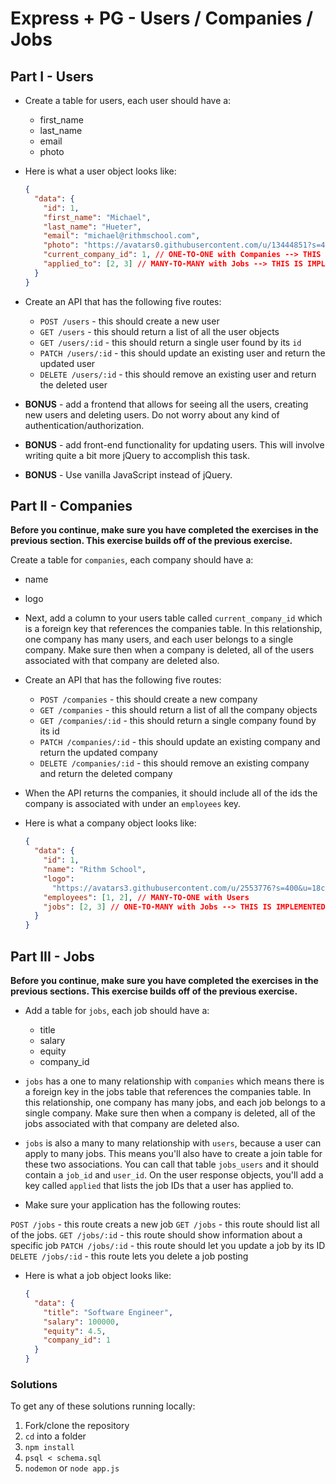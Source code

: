 # Express + PG - Users / Companies / Jobs

## Part I - Users

- Create a table for users, each user should have a:

  - first_name
  - last_name
  - email
  - photo

- Here is what a user object looks like:

  ```json
  {
    "data": {
      "id": 1,
      "first_name": "Michael",
      "last_name": "Hueter",
      "email": "michael@rithmschool.com",
      "photo": "https://avatars0.githubusercontent.com/u/13444851?s=460&v=4",
      "current_company_id": 1, // ONE-TO-ONE with Companies --> THIS IS IMPLEMENTED IN THE NEXT SECTION
      "applied_to": [2, 3] // MANY-TO-MANY with Jobs --> THIS IS IMPLEMENTED IN THE FINAL SECTION
    }
  }
  ```

- Create an API that has the following five routes:

  - `POST /users` - this should create a new user
  - `GET /users` - this should return a list of all the user objects
  - `GET /users/:id` - this should return a single user found by its `id`
  - `PATCH /users/:id` - this should update an existing user and return the updated user
  - `DELETE /users/:id` - this should remove an existing user and return the deleted user

- **BONUS** - add a frontend that allows for seeing all the users, creating new users and deleting users. Do not worry about any kind of authentication/authorization.

- **BONUS** - add front-end functionality for updating users. This will involve writing quite a bit more jQuery to accomplish this task.

- **BONUS** - Use vanilla JavaScript instead of jQuery.

## Part II - Companies

**Before you continue, make sure you have completed the exercises in the previous section. This exercise builds off of the previous exercise.**

Create a table for `companies`, each company should have a:

- name
- logo

- Next, add a column to your users table called `current_company_id` which is a foreign key that references the companies table. In this relationship, one company has many users, and each user belongs to a single company. Make sure then when a company is deleted, all of the users associated with that company are deleted also.

- Create an API that has the following five routes:

  - `POST /companies` - this should create a new company
  - `GET /companies` - this should return a list of all the company objects
  - `GET /companies/:id` - this should return a single company found by its id
  - `PATCH /companies/:id` - this should update an existing company and return the updated company
  - `DELETE /companies/:id` - this should remove an existing company and return the deleted company

- When the API returns the companies, it should include all of the ids the company is associated with under an `employees` key.

- Here is what a company object looks like:

  ```json
  {
    "data": {
      "id": 1,
      "name": "Rithm School",
      "logo":
        "https://avatars3.githubusercontent.com/u/2553776?s=400&u=18c328dafb508c5189bda56889b03b8b722d5f22&v=4",
      "employees": [1, 2], // MANY-TO-ONE with Users
      "jobs": [2, 3] // ONE-TO-MANY with Jobs --> THIS IS IMPLEMENTED IN THE FINAL SECTION
    }
  }
  ```

## Part III - Jobs

**Before you continue, make sure you have completed the exercises in the previous sections. This exercise builds off of the previous exercise.**

- Add a table for `jobs`, each job should have a:

  - title
  - salary
  - equity
  - company_id

- `jobs` has a one to many relationship with `companies` which means there is a foreign key in the jobs table that references the companies table. In this relationship, one company has many jobs, and each job belongs to a single company. Make sure then when a company is deleted, all of the jobs associated with that company are deleted also.

- `jobs` is also a many to many relationship with `users`, because a user can apply to many jobs. This means you'll also have to create a join table for these two associations. You can call that table `jobs_users` and it should contain a `job_id` and `user_id`. On the user response objects, you'll add a key called `applied` that lists the job IDs that a user has applied to.

- Make sure your application has the following routes:

`POST /jobs` - this route creats a new job
`GET /jobs` - this route should list all of the jobs.
`GET /jobs/:id` - this route should show information about a specific job
`PATCH /jobs/:id` - this route should let you update a job by its ID
`DELETE /jobs/:id` - this route lets you delete a job posting

- Here is what a job object looks like:

  ```json
  {
    "data": {
      "title": "Software Engineer",
      "salary": 100000,
      "equity": 4.5,
      "company_id": 1
    }
  }
  ```

### Solutions

To get any of these solutions running locally:

1.  Fork/clone the repository
2.  `cd` into a folder
3.  `npm install`
4.  `psql < schema.sql`
5.  `nodemon` or `node app.js`
